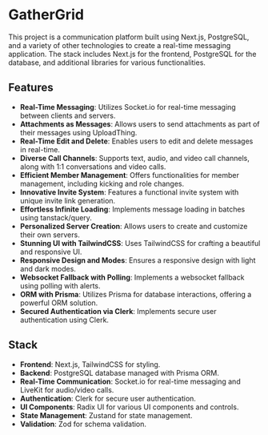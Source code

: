 # GatherGrid

This project is a communication platform built using Next.js, PostgreSQL, and a variety of other technologies to create a real-time messaging application. The stack includes Next.js for the frontend, PostgreSQL for the database, and additional libraries for various functionalities.

## Features

- **Real-Time Messaging**: Utilizes Socket.io for real-time messaging between clients and servers.
- **Attachments as Messages**: Allows users to send attachments as part of their messages using UploadThing.
- **Real-Time Edit and Delete**: Enables users to edit and delete messages in real-time.
- **Diverse Call Channels**: Supports text, audio, and video call channels, along with 1:1 conversations and video calls.
- **Efficient Member Management**: Offers functionalities for member management, including kicking and role changes.
- **Innovative Invite System**: Features a functional invite system with unique invite link generation.
- **Effortless Infinite Loading**: Implements message loading in batches using tanstack/query.
- **Personalized Server Creation**: Allows users to create and customize their own servers.
- **Stunning UI with TailwindCSS**: Uses TailwindCSS for crafting a beautiful and responsive UI.
- **Responsive Design and Modes**: Ensures a responsive design with light and dark modes.
- **Websocket Fallback with Polling**: Implements a websocket fallback using polling with alerts.
- **ORM with Prisma**: Utilizes Prisma for database interactions, offering a powerful ORM solution.
- **Secured Authentication via Clerk**: Implements secure user authentication using Clerk.

## Stack

- **Frontend**: Next.js, TailwindCSS for styling.
- **Backend**: PostgreSQL database managed with Prisma ORM.
- **Real-Time Communication**: Socket.io for real-time messaging and LiveKit for audio/video calls.
- **Authentication**: Clerk for secure user authentication.
- **UI Components**: Radix UI for various UI components and controls.
- **State Management**: Zustand for state management.
- **Validation**: Zod for schema validation.


